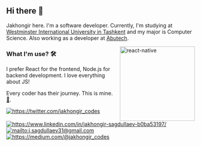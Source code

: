 ## Hi there 👋
Jakhongir here. I'm a software developer. Currently, I'm studying at [Westminster International University in Tashkent](http://www.wiut.uz/) and my major is Computer Science. Also working as a developer at [Abutech](https://t.me/abutechuz/).

<img src="https://github.com/ezranbayantemur/ezranbayantemur/blob/master/animation_500_kd7ngokt.gif" alt="react-native" width=200 height=200 align="right">

### What I'm use? 🛠  
I prefer React for the frontend, Node.js for backend development. I love everything about JS!

Every coder has their journey. This is mine. [📝](https://t.me/jakhongir_codes/).


<a href="https://twitter.com/jakhongir_codes" target="_blank">
    <img src="https://img.shields.io/badge/%20-twitter-%231DA1F2" alt="https://twitter.com/jakhongir_codes">
</a>
<a href="https://www.linkedin.com/in/jakhongir-sagdullaev-b0ba53197/" target="_blank">
    <img src="https://img.shields.io/badge/%20-linkedin-0072b1" alt="https://www.linkedin.com/in/jakhongir-sagdullaev-b0ba53197/">
</a>

<a href="mailto:j.sagdullaev31@gmail.com" target="_blank">
    <img src="https://img.shields.io/badge/%20-gmail-B23121" alt="mailto:j.sagdullaev31@gmail.com">
</a>

<a href="https://medium.com/@jakhongir_codes" target="_blank">
    <img src="https://img.shields.io/badge/%20-medium-black" alt="https://medium.com/@jakhongir_codes">
</a>
